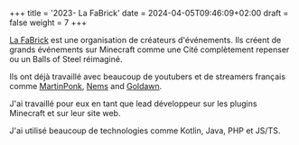 +++
title = '2023- La FaBrick'
date = 2024-04-05T09:46:09+02:00
draft = false 
weight = 7
+++

[La FaBrick](https://la-fabrick.eu/) est une organisation de créateurs d'événements. Ils créent de grands événements sur Minecraft comme une Cité complètement repenser ou un Balls of Steel réimaginé.

Ils ont déjà travaillé avec beaucoup de youtubers et de streamers français comme [MartinPonk](https://www.twitch.tv/martinponk), [Nems](https://www.youtube.com/user/NemsWorld) and [Goldawn](https://www.youtube.com/channel/UCF1r2mjZaIuAQaP0da2Zsjg).

J'ai travaillé pour eux en tant que lead développeur sur les plugins Minecraft et sur leur site web.

J'ai utilisé beaucoup de technologies comme Kotlin, Java, PHP et JS/TS.

